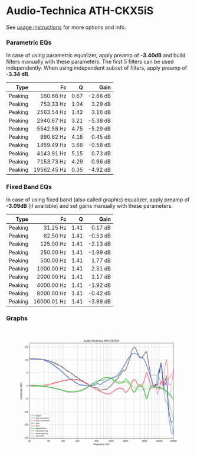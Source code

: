 # Audio-Technica ATH-CKX5iS
See [usage instructions](https://github.com/jaakkopasanen/AutoEq#usage) for more options and info.

### Parametric EQs
In case of using parametric equalizer, apply preamp of **-3.40dB** and build filters manually
with these parameters. The first 5 filters can be used independently.
When using independent subset of filters, apply preamp of **-3.34 dB**.

| Type    | Fc          |    Q | Gain     |
|--------:|------------:|-----:|---------:|
| Peaking | 160.66 Hz   | 0.67 | -2.66 dB |
| Peaking | 753.33 Hz   | 1.04 | 3.29 dB  |
| Peaking | 2563.54 Hz  | 1.42 | 3.16 dB  |
| Peaking | 2940.67 Hz  | 3.21 | -5.38 dB |
| Peaking | 5542.58 Hz  | 4.75 | -5.29 dB |
| Peaking | 990.62 Hz   | 4.16 | 0.45 dB  |
| Peaking | 1459.49 Hz  | 3.66 | -0.58 dB |
| Peaking | 4143.91 Hz  | 5.15 | 0.73 dB  |
| Peaking | 7153.73 Hz  | 4.29 | 0.96 dB  |
| Peaking | 19562.45 Hz | 0.35 | -4.92 dB |

### Fixed Band EQs
In case of using fixed band (also called graphic) equalizer, apply preamp of **-3.09dB**
(if available) and set gains manually with these parameters.

| Type    | Fc          |    Q | Gain     |
|--------:|------------:|-----:|---------:|
| Peaking | 31.25 Hz    | 1.41 | 0.17 dB  |
| Peaking | 62.50 Hz    | 1.41 | -0.53 dB |
| Peaking | 125.00 Hz   | 1.41 | -2.13 dB |
| Peaking | 250.00 Hz   | 1.41 | -1.99 dB |
| Peaking | 500.00 Hz   | 1.41 | 1.77 dB  |
| Peaking | 1000.00 Hz  | 1.41 | 2.51 dB  |
| Peaking | 2000.00 Hz  | 1.41 | 1.17 dB  |
| Peaking | 4000.00 Hz  | 1.41 | -1.92 dB |
| Peaking | 8000.00 Hz  | 1.41 | -0.42 dB |
| Peaking | 16000.01 Hz | 1.41 | -3.99 dB |

### Graphs
![](./Audio-Technica%20ATH-CKX5iS.png)